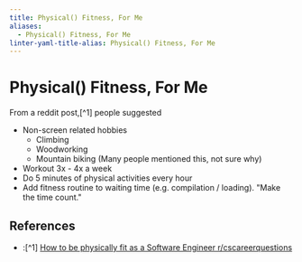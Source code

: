 ```yaml
---
title: Physical() Fitness, For Me
aliases:
  - Physical() Fitness, For Me
linter-yaml-title-alias: Physical() Fitness, For Me
---
```


# Physical() Fitness, For Me

From a reddit post,[^1] people suggested

- Non-screen related hobbies
	- Climbing
	- Woodworking
	- Mountain biking (Many people mentioned this, not sure why)
- Workout 3x - 4x a week
- Do 5 minutes of physical activities every hour
- Add fitness routine to waiting time (e.g. compilation / loading). "Make the time count."

## References

- :[^1] [How to be physically fit as a Software Engineer  r/cscareerquestions](https://www.reddit.com/r/cscareerquestions/comments/rri4q6/how_to_be_physically_fit_as_a_software_engineer/)
